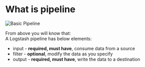 # What is pipeline
![Basic Pipeline](https://github.com/HuangMarco/knowledge-hub/blob/dev/zResources/logstash/basic_logstash_pipeline.jpg)

From above you will know that: <br>
A Logstash pipeline has below elements:
* input - **required, must have**, consume data from a source
* filter - **optional**, modify the data as you specify
* output - **required, must have**, write the data to a destination



